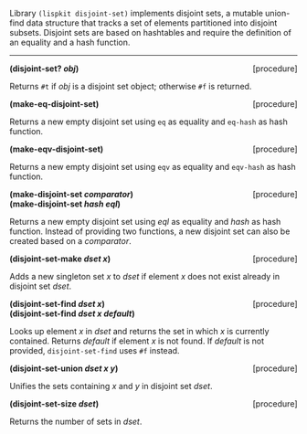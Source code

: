 Library `(lispkit disjoint-set)` implements disjoint sets, a mutable union-find data structure that tracks a set of elements partitioned into disjoint subsets. Disjoint sets are based on hashtables and require the definition of an equality and a hash function.

***

**(disjoint-set? _obj_)** <span style="float:right;text-align:rigth;">[procedure]</span>   

Returns `#t` if _obj_ is a disjoint set object; otherwise `#f` is returned.

**(make-eq-disjoint-set)** <span style="float:right;text-align:rigth;">[procedure]</span>   

Returns a new empty disjoint set using `eq` as equality and `eq-hash` as hash function.

**(make-eqv-disjoint-set)** <span style="float:right;text-align:rigth;">[procedure]</span>   

Returns a new empty disjoint set using `eqv` as equality and `eqv-hash` as hash function.

**(make-disjoint-set _comparator_)** <span style="float:right;text-align:rigth;">[procedure]</span>   
**(make-disjoint-set _hash eql_)**

Returns a new empty disjoint set using _eql_ as equality and _hash_ as hash function. Instead of providing two functions, a new disjoint set can also be created based on a _comparator_.

**(disjoint-set-make _dset x_)** <span style="float:right;text-align:rigth;">[procedure]</span>   

Adds a new singleton set _x_ to _dset_ if element _x_ does not exist already in disjoint set _dset_.

**(disjoint-set-find _dset x_)** <span style="float:right;text-align:rigth;">[procedure]</span>   
**(disjoint-set-find _dset x default_)**   

Looks up element _x_ in _dset_ and returns the set in which _x_ is currently contained. Returns _default_ if element _x_ is not found. If _default_ is not provided, `disjoint-set-find` uses `#f` instead.

**(disjoint-set-union _dset x y_)** <span style="float:right;text-align:rigth;">[procedure]</span>   

Unifies the sets containing _x_ and _y_ in disjoint set _dset_.

**(disjoint-set-size _dset_)** <span style="float:right;text-align:rigth;">[procedure]</span>   

Returns the number of sets in _dset_.
